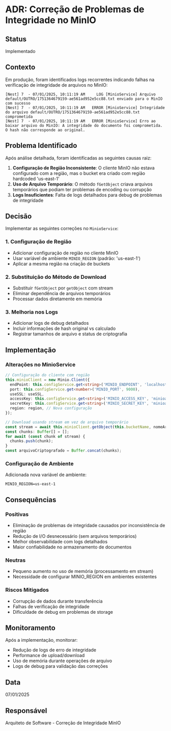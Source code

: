 # ADR: Correção de Problemas de Integridade no MinIO

## Status
Implementado

## Contexto
Em produção, foram identificados logs recorrentes indicando falhas na verificação de integridade de arquivos no MinIO:

```
[Nest] 7  - 07/01/2025, 10:11:19 AM     LOG [MinioService] Arquivo default/OUTRO/1751364679159-ae561ad952e5cc88.txt enviado para o MinIO com sucesso 
[Nest] 7  - 07/01/2025, 10:11:19 AM   ERROR [MinioService] Integridade do arquivo default/OUTRO/1751364679159-ae561ad952e5cc88.txt comprometida 
[Nest] 7  - 07/01/2025, 10:11:19 AM   ERROR [MinioService] Erro ao baixar arquivo do MinIO: A integridade do documento foi comprometida. O hash não corresponde ao original.
```

## Problema Identificado
Após análise detalhada, foram identificadas as seguintes causas raiz:

1. **Configuração de Região Inconsistente**: O cliente MinIO não estava configurado com a região, mas o bucket era criado com região hardcoded 'us-east-1'
2. **Uso de Arquivo Temporário**: O método `fGetObject` criava arquivos temporários que podiam ter problemas de encoding ou corrupção
3. **Logs Insuficientes**: Falta de logs detalhados para debug de problemas de integridade

## Decisão
Implementar as seguintes correções no `MinioService`:

### 1. Configuração de Região
- Adicionar configuração de região no cliente MinIO
- Usar variável de ambiente `MINIO_REGION` (padrão: 'us-east-1')
- Aplicar a mesma região na criação de buckets

### 2. Substituição do Método de Download
- Substituir `fGetObject` por `getObject` com stream
- Eliminar dependência de arquivos temporários
- Processar dados diretamente em memória

### 3. Melhoria nos Logs
- Adicionar logs de debug detalhados
- Incluir informações de hash original vs calculado
- Registrar tamanhos de arquivo e status de criptografia

## Implementação

### Alterações no MinioService

```typescript
// Configuração do cliente com região
this.minioClient = new Minio.Client({
  endPoint: this.configService.get<string>('MINIO_ENDPOINT', 'localhost'),
  port: this.configService.get<number>('MINIO_PORT', 9000),
  useSSL: useSSL,
  accessKey: this.configService.get<string>('MINIO_ACCESS_KEY', 'minioadmin'),
  secretKey: this.configService.get<string>('MINIO_SECRET_KEY', 'minioadmin'),
  region: region, // Nova configuração
});

// Download usando stream em vez de arquivo temporário
const stream = await this.minioClient.getObject(this.bucketName, nomeArquivo);
const chunks: Buffer[] = [];
for await (const chunk of stream) {
  chunks.push(chunk);
}
const arquivoCriptografado = Buffer.concat(chunks);
```

### Configuração de Ambiente
Adicionada nova variável de ambiente:
```
MINIO_REGION=us-east-1
```

## Consequências

### Positivas
- Eliminação de problemas de integridade causados por inconsistência de região
- Redução de I/O desnecessário (sem arquivos temporários)
- Melhor observabilidade com logs detalhados
- Maior confiabilidade no armazenamento de documentos

### Neutras
- Pequeno aumento no uso de memória (processamento em stream)
- Necessidade de configurar MINIO_REGION em ambientes existentes

### Riscos Mitigados
- Corrupção de dados durante transferência
- Falhas de verificação de integridade
- Dificuldade de debug em problemas de storage

## Monitoramento
Após a implementação, monitorar:
- Redução de logs de erro de integridade
- Performance de upload/download
- Uso de memória durante operações de arquivo
- Logs de debug para validação das correções

## Data
07/01/2025

## Responsável
Arquiteto de Software - Correção de Integridade MinIO